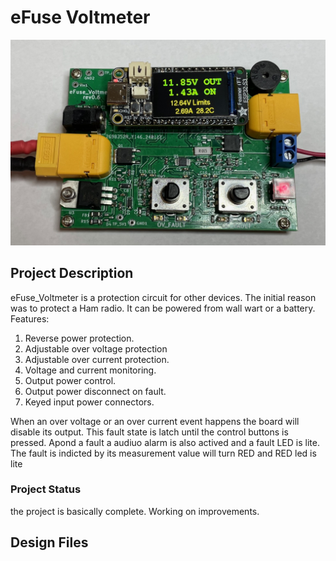 # eFuse Voltmeter
![Alt text](https://github.com/jerryok826/eFuse_voltmeter/blob/main/Pictures//eFuse_Volt.jpeg)

## Project Description
eFuse_Voltmeter is a protection circuit for other devices. The initial reason was to protect a Ham radio.
It can be powered from wall wart or a battery. 
Features:
1. Reverse power protection.
2. Adjustable over voltage protection
3. Adjustable over current protection.
4. Voltage and current monitoring.
5. Output power control.
6. Output power disconnect on fault.
7. Keyed input power connectors.

When an over voltage or an over current event happens the board will disable its output. This fault state is latch until the control buttons is pressed. Apond a fault a audiuo alarm is also actived and a fault LED is lite. The fault is indicted by its measurement value will turn RED and RED led is lite
 
### Project Status
the project is basically complete. Working on improvements.

## Design Files

